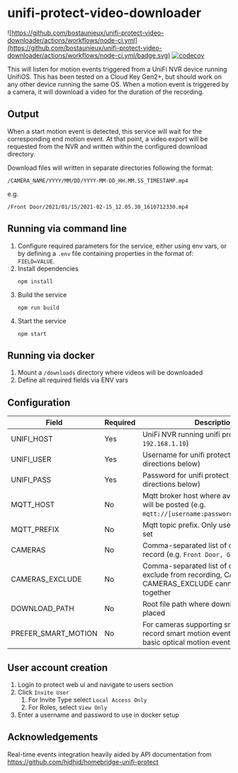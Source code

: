 # unifi-protect-video-downloader

![https://github.com/bostaunieux/unifi-protect-video-downloader/actions/workflows/node-ci.yml](https://github.com/bostaunieux/unifi-protect-video-downloader/actions/workflows/node-ci.yml/badge.svg) [![codecov](https://codecov.io/gh/bostaunieux/unifi-protect-video-downloader/branch/master/graph/badge.svg?token=YFI0RGEV2S)](https://codecov.io/gh/bostaunieux/unifi-protect-video-downloader)

This will listen for motion events triggered from a UniFi NVR device running UnifiOS. This has been tested on a Cloud Key Gen2+, but should work on any other device running the same OS. When a motion event is triggered by a camera, it will download a video for the duration of the recording.

## Output

When a start motion event is detected, this service will wait for the corresponding end motion event. At that point, a video export will be requested from the NVR and written within the configured download directory.

Download files will written in separate directories following the format:

```
/CAMERA_NAME/YYYY/MM/DD/YYYY-MM-DD_HH.MM.SS_TIMESTAMP.mp4
```

e.g.

```
/Front Door/2021/01/15/2021-02-15_12.05.30_1610712330.mp4
```

## Running via command line

1. Configure required parameters for the service, either using env vars, or by defining a `.env` file containing properties in the format of: `FIELD=VALUE`.
2. Install dependencies
   ```
   npm install
   ```
3. Build the service
   ```
   npm run build
   ```
4. Start the service
   ```
   npm start
   ```

## Running via docker

1. Mount a `/downloads` directory where videos will be downloaded
2. Define all required fields via ENV vars

## Configuration

| Field               | Required | Description                                                                                                     | Default            |
| ------------------- | -------- | --------------------------------------------------------------------------------------------------------------- | ------------------ |
| UNIFI_HOST          | Yes      | UniFi NVR running unifi protect (e.g. `192.168.1.10`)                                                           | N/A                |
| UNIFI_USER          | Yes      | Username for unifi protect server (see directions below)                                                        | N/A                |
| UNIFI_PASS          | Yes      | Password for unifi protect server (see directions below)                                                        | N/A                |
| MQTT_HOST           | No       | Mqtt broker host where availability topic will be posted (e.g. `mqtt://[username:password@]192.168.1.10`)       | N/A                |
| MQTT_PREFIX         | No       | Mqtt topic prefix. Only used if `MQTT_HOST` is set                                                              | `unifi`            |
| CAMERAS             | No       | Comma-separated list of camera names to record (e.g. `Front Door, Garage`)                                      | Record all cameras |
| CAMERAS_EXCLUDE     | No       | Comma-separated list of cameras to exclude from recording, CAMERAS and CAMERAS_EXCLUDE cannot be used together  | Record all cameras |
| DOWNLOAD_PATH       | No       | Root file path where downloads will be placed                                                                   | `/downloads`       |
| PREFER_SMART_MOTION | No       | For cameras supporting smart detection, record smart motion events instead of basic optical motion events       | true               |

## User account creation

1. Login to protect web ui and navigate to users section
2. Click `Invite User`
   1. For Invite Type select `Local Access Only`
   2. For Roles, select `View Only`
3. Enter a username and password to use in docker setup

## Acknowledgements

Real-time events integration heavily aided by API documentation from https://github.com/hjdhjd/homebridge-unifi-protect

